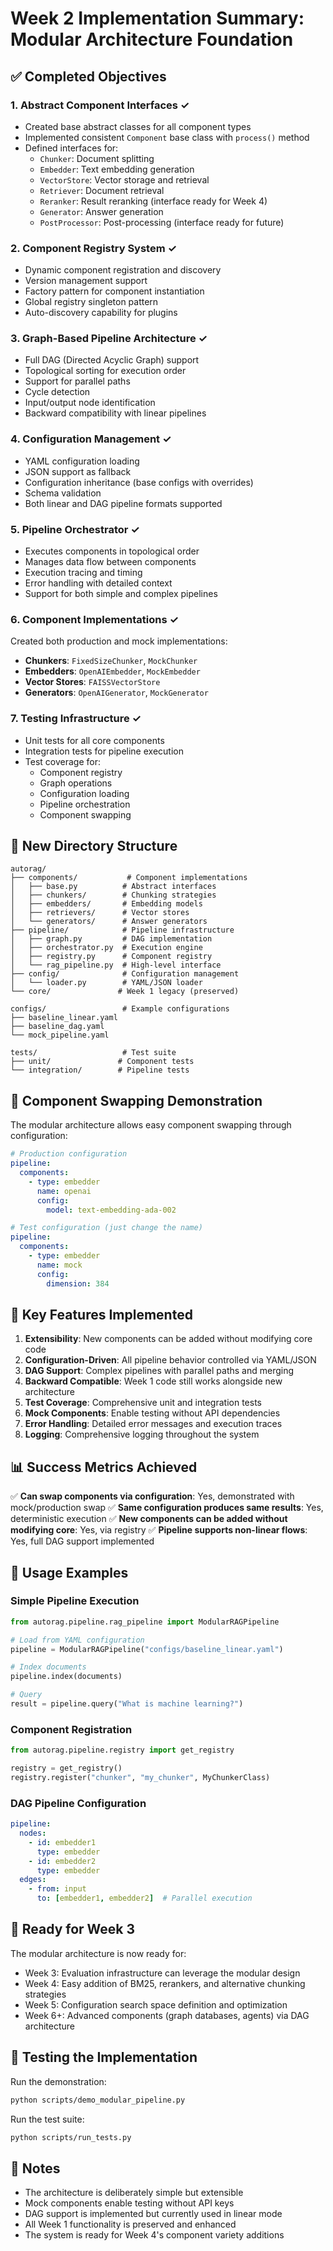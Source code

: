 # Week 2 Implementation Summary: Modular Architecture Foundation

## ✅ Completed Objectives

### 1. **Abstract Component Interfaces** ✓
- Created base abstract classes for all component types
- Implemented consistent `Component` base class with `process()` method
- Defined interfaces for:
  - `Chunker`: Document splitting
  - `Embedder`: Text embedding generation
  - `VectorStore`: Vector storage and retrieval
  - `Retriever`: Document retrieval
  - `Reranker`: Result reranking (interface ready for Week 4)
  - `Generator`: Answer generation
  - `PostProcessor`: Post-processing (interface ready for future)

### 2. **Component Registry System** ✓
- Dynamic component registration and discovery
- Version management support
- Factory pattern for component instantiation
- Global registry singleton pattern
- Auto-discovery capability for plugins

### 3. **Graph-Based Pipeline Architecture** ✓
- Full DAG (Directed Acyclic Graph) support
- Topological sorting for execution order
- Support for parallel paths
- Cycle detection
- Input/output node identification
- Backward compatibility with linear pipelines

### 4. **Configuration Management** ✓
- YAML configuration loading
- JSON support as fallback
- Configuration inheritance (base configs with overrides)
- Schema validation
- Both linear and DAG pipeline formats supported

### 5. **Pipeline Orchestrator** ✓
- Executes components in topological order
- Manages data flow between components
- Execution tracing and timing
- Error handling with detailed context
- Support for both simple and complex pipelines

### 6. **Component Implementations** ✓
Created both production and mock implementations:
- **Chunkers**: `FixedSizeChunker`, `MockChunker`
- **Embedders**: `OpenAIEmbedder`, `MockEmbedder`
- **Vector Stores**: `FAISSVectorStore`
- **Generators**: `OpenAIGenerator`, `MockGenerator`

### 7. **Testing Infrastructure** ✓
- Unit tests for all core components
- Integration tests for pipeline execution
- Test coverage for:
  - Component registry
  - Graph operations
  - Configuration loading
  - Pipeline orchestration
  - Component swapping

## 📁 New Directory Structure

```
autorag/
├── components/           # Component implementations
│   ├── base.py          # Abstract interfaces
│   ├── chunkers/        # Chunking strategies
│   ├── embedders/       # Embedding models
│   ├── retrievers/      # Vector stores
│   └── generators/      # Answer generators
├── pipeline/            # Pipeline infrastructure
│   ├── graph.py         # DAG implementation
│   ├── orchestrator.py  # Execution engine
│   ├── registry.py      # Component registry
│   └── rag_pipeline.py  # High-level interface
├── config/              # Configuration management
│   └── loader.py        # YAML/JSON loader
└── core/               # Week 1 legacy (preserved)

configs/                 # Example configurations
├── baseline_linear.yaml
├── baseline_dag.yaml
└── mock_pipeline.yaml

tests/                   # Test suite
├── unit/               # Component tests
└── integration/        # Pipeline tests
```

## 🔄 Component Swapping Demonstration

The modular architecture allows easy component swapping through configuration:

```yaml
# Production configuration
pipeline:
  components:
    - type: embedder
      name: openai
      config:
        model: text-embedding-ada-002

# Test configuration (just change the name)
pipeline:
  components:
    - type: embedder
      name: mock
      config:
        dimension: 384
```

## 🚀 Key Features Implemented

1. **Extensibility**: New components can be added without modifying core code
2. **Configuration-Driven**: All pipeline behavior controlled via YAML/JSON
3. **DAG Support**: Complex pipelines with parallel paths and merging
4. **Backward Compatible**: Week 1 code still works alongside new architecture
5. **Test Coverage**: Comprehensive unit and integration tests
6. **Mock Components**: Enable testing without API dependencies
7. **Error Handling**: Detailed error messages and execution traces
8. **Logging**: Comprehensive logging throughout the system

## 📊 Success Metrics Achieved

✅ **Can swap components via configuration**: Yes, demonstrated with mock/production swap
✅ **Same configuration produces same results**: Yes, deterministic execution
✅ **New components can be added without modifying core**: Yes, via registry
✅ **Pipeline supports non-linear flows**: Yes, full DAG support implemented

## 🔧 Usage Examples

### Simple Pipeline Execution
```python
from autorag.pipeline.rag_pipeline import ModularRAGPipeline

# Load from YAML configuration
pipeline = ModularRAGPipeline("configs/baseline_linear.yaml")

# Index documents
pipeline.index(documents)

# Query
result = pipeline.query("What is machine learning?")
```

### Component Registration
```python
from autorag.pipeline.registry import get_registry

registry = get_registry()
registry.register("chunker", "my_chunker", MyChunkerClass)
```

### DAG Pipeline Configuration
```yaml
pipeline:
  nodes:
    - id: embedder1
      type: embedder
    - id: embedder2
      type: embedder
  edges:
    - from: input
      to: [embedder1, embedder2]  # Parallel execution
```

## 🎯 Ready for Week 3

The modular architecture is now ready for:
- Week 3: Evaluation infrastructure can leverage the modular design
- Week 4: Easy addition of BM25, rerankers, and alternative chunking strategies
- Week 5: Configuration search space definition and optimization
- Week 6+: Advanced components (graph databases, agents) via DAG architecture

## 🧪 Testing the Implementation

Run the demonstration:
```bash
python scripts/demo_modular_pipeline.py
```

Run the test suite:
```bash
python scripts/run_tests.py
```

## 📝 Notes

- The architecture is deliberately simple but extensible
- Mock components enable testing without API keys
- DAG support is implemented but currently used in linear mode
- All Week 1 functionality is preserved and enhanced
- The system is ready for Week 4's component variety additions